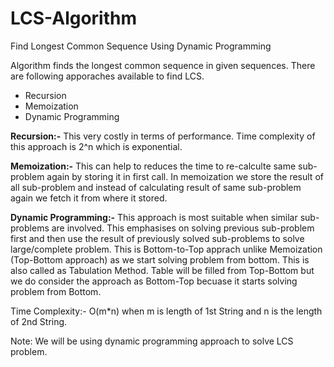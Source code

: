 # LCS-Algorithm
Find Longest Common Sequence Using Dynamic Programming

Algorithm finds the longest common sequence in given sequences. There are following apporaches available to find LCS.
- Recursion
- Memoization
- Dynamic Programming

**Recursion:-**
This very costly in terms of performance. Time complexity of this approach is 2^n which is exponential.

**Memoization:-**
This can help to reduces the time to re-calculte same sub-problem again by storing it in first call. In memoization we store the result of all sub-problem and instead of calculating result of same sub-problem again we fetch it from where it stored.

**Dynamic Programming:-**
This approach is most suitable when similar sub-problems are involved. This emphasises on solving previous sub-problem first and then use the result of previously solved sub-problems to solve large/complete problem.
This is Bottom-to-Top apprach unlike Memoization (Top-Bottom approach) as we start solving problem from bottom. This is also called as Tabulation Method.
Table will be filled from Top-Bottom but we do consider the approach as Bottom-Top becuase it starts solving problem from Bottom.

Time Complexity:- O(m*n) when m is length of 1st String and n is the length of 2nd String.

Note: We will be using dynamic programming approach to solve LCS problem.
